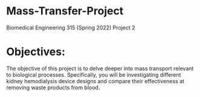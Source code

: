 # Mass-Transfer-Project
Biomedical Engineering 315 (Spring 2022) Project 2

# Objectives:
The objective of this project is to delve deeper into mass transport relevant to biological processes. Specifically, you will be investigating different kidney hemodialysis device designs and compare their effectiveness at removing waste products from blood.

